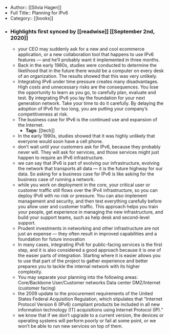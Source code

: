 - Author:: [[Silvia Hagen]]
- Full Title:: Planning for IPv6
- Category:: [[books]]
- ### Highlights first synced by [[readwise]] [[September 2nd, 2020]]
    - your CEO may suddenly ask for a new and cool ecommerce application, or a new collaboration tool that happens to use IPv6 features — and he’ll probably want it implemented in three months. 
    - Back in the early 1980s, studies were conducted to determine the likelihood that in the future there would be a computer on every desk of an organization. The results showed that this was very unlikely. 
    - Integrating IPv6 under time pressure creates many disadvantages. High costs and unnecessary risks are the consequences. You lose the opportunity to learn as you go, to carefully plan, evaluate and test. By integrating IPv6 you lay the foundation for your next generation network. Take your time to do it carefully. By delaying the adoption of IPv6 for too long, you are putting your company’s competitiveness at risk. 
    - The business case for IPv6 is the continued use and expansion of the Internet. 
        - **Tags**: [[tech]]
    - In the early 1990s, studies showed that it was highly unlikely that everyone would soon have a cell phone. 
    - don’t wait until your customers ask for IPv6, because they probably never will. They will ask for services, and those services might just happen to require an IPv6 infrastructure. 
    - we can say that IPv6 is part of evolving our infrastructure, evolving the network that transports all data — it is the future highway for our data. So asking for a business case for IPv6 is like asking for the business case of running a network. 
    - while you work on deployment in the core, your critical user or customer traffic still flows over the IPv4 infrastructure, so you can deploy IPv6 with no risk or pressure. You can also implement management and security, and then test everything carefully before you allow user and customer traffic. This approach helps you train your people, get experience in managing the new infrastructure, and build your support teams, such as help desk and second-level support. 
    - Prudent investments in networking and other infrastructure are not just an expense — they often result in improved capabilities and a foundation for future innovation 
    - In many cases, integrating IPv6 for public-facing services is the first step, and it is also considered a good approach because it is one of the easier parts of integration. Starting where it is easier allows you to use that part of the project to gather experience and better prepares you to tackle the internal network with its higher complexity. 
    - You may separate your planning into the following areas:
Core/Backbone
User/Customer networks
Data center
DMZ/Internet (customer facing) 
    - the 2009 update to the procurement requirements of the United States Federal Acquisition Regulation, which stipulates that “Internet Protocol Version 6 (IPv6) compliant products be included in all new information technology (IT) acquisitions using Internet Protocol (IP).” 
    - we know that if we don’t upgrade to a current version, the devices or operating systems will perform poorly or fail at some point, or we won’t be able to run new services on top of them. 
